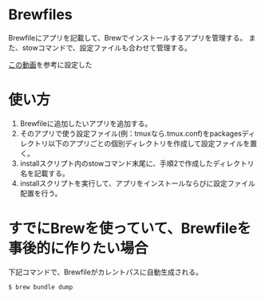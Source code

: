# Brewfiles
Brewfileにアプリを記載して、Brewでインストールするアプリを管理する。
また、stowコマンドで、設定ファイルも合わせて管理する。

[この動画](https://www.youtube.com/watch?v=QZr33TQnIRk)を参考に設定した

# 使い方
1. Brewfileに追加したいアプリを追加する。
2. そのアプリで使う設定ファイル(例：tmuxなら.tmux.conf)をpackagesディレクトリ以下のアプリごとの個別ディレクトリを作成して設定ファイルを置く。
3. installスクリプト内のstowコマンド末尾に、手順2で作成したディレクトリ名を記載する。
4. installスクリプトを実行して、アプリをインストールならびに設定ファイル配置を行う。

# すでにBrewを使っていて、Brewfileを事後的に作りたい場合
下記コマンドで、Brewfileがカレントパスに自動生成される。
```
$ brew bundle dump
```